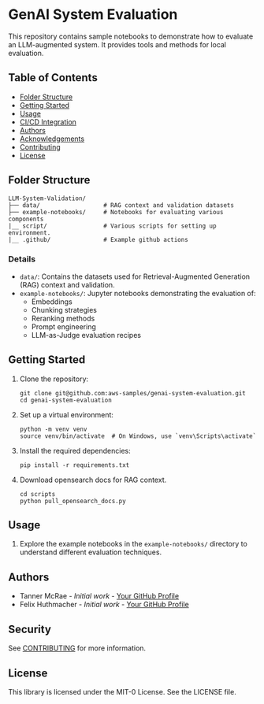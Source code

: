 # GenAI System Evaluation

This repository contains sample notebooks to demonstrate how to evaluate an LLM-augmented system. It provides tools and methods for local evaluation.

## Table of Contents

- [Folder Structure](#folder-structure)
- [Getting Started](#getting-started)
- [Usage](#usage)
- [CI/CD Integration](#cicd-integration)
- [Authors](#authors)
- [Acknowledgements](#acknowledgements)
- [Contributing](#contributing)
- [License](#license)

## Folder Structure

```
LLM-System-Validation/
├── data/                  # RAG context and validation datasets
├── example-notebooks/     # Notebooks for evaluating various components
|__ script/                # Various scripts for setting up environment.
|__ .github/               # Example github actions
```

### Details

- `data/`: Contains the datasets used for Retrieval-Augmented Generation (RAG) context and validation.
- `example-notebooks/`: Jupyter notebooks demonstrating the evaluation of:
  - Embeddings
  - Chunking strategies
  - Reranking methods
  - Prompt engineering
  - LLM-as-Judge evaluation recipes

## Getting Started

1. Clone the repository:
   ```
   git clone git@github.com:aws-samples/genai-system-evaluation.git
   cd genai-system-evaluation
   ```

2. Set up a virtual environment:
   ```
   python -m venv venv
   source venv/bin/activate  # On Windows, use `venv\Scripts\activate`
   ```

3. Install the required dependencies:
   ```
   pip install -r requirements.txt
   ```

4. Download opensearch docs for RAG context.
   ```
   cd scripts
   python pull_opensearch_docs.py
   ```

## Usage

1. Explore the example notebooks in the `example-notebooks/` directory to understand different evaluation techniques.

## Authors

- Tanner McRae - *Initial work* - [Your GitHub Profile](https://github.com/tannermcrae)
- Felix Huthmacher  - *Initial work* - [Your GitHub Profile](https://github.com/fhuthmacher)

## Security

See [CONTRIBUTING](CONTRIBUTING.md#security-issue-notifications) for more information.

## License

This library is licensed under the MIT-0 License. See the LICENSE file.


